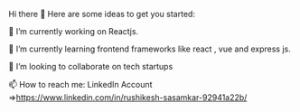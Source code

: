Hi there 👋
Here are some ideas to get you started:

🔭 I’m currently working on Reactjs.

🌱 I’m currently learning frontend frameworks like react , vue and express js.

👯 I’m looking to collaborate on tech startups

📫 How to reach me: LinkedIn Account =>https://www.linkedin.com/in/rushikesh-sasamkar-92941a22b/
